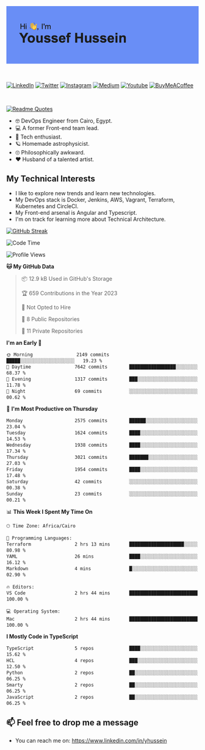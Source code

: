 [![Youssef's GitHub Banner](./assets/youssef-hussein.png)](https://github.com/yorki404)

</br>

[![LinkedIn](https://img.shields.io/badge/linkedin-%230077B5.svg?style=for-the-badge&logo=linkedin&logoColor=white)](https://www.linkedin.com/in/yhussein/)
[![Twitter](https://img.shields.io/badge/devqik_-%231DA1F2.svg?style=for-the-badge&logo=Twitter&logoColor=white)](https://twitter.com/devqik_)
[![Instagram](https://img.shields.io/badge/devqik-E4405F?style=for-the-badge&logo=Instagram&logoColor=white)](https://instagram.com/devqik)
[![Medium](https://img.shields.io/badge/Medium-12100E?style=for-the-badge&logo=medium&logoColor=white)](https://medium.com/@devqik)
[![Youtube](https://img.shields.io/badge/YouTube-FF0000?style=for-the-badge&logo=youtube&logoColor=white)](https://www.youtube.com/@devqik)
[![BuyMeACoffee](https://img.shields.io/badge/Buy%20Me%20a%20Coffee-ffdd00?style=for-the-badge&logo=buy-me-a-coffee&logoColor=black)](https://www.buymeacoffee.com/devqik)

</br>

[![Readme Quotes](https://quotes-github-readme.vercel.app/api?type=horizontal&theme=dark)](https://github.com/piyushsuthar/github-readme-quotes)


- :nerd_face: DevOps Engineer from Cairo, Egypt.
- :computer: A former Front-end team lead.
- :satellite: Tech enthusiast.
- :ringed_planet: Homemade astrophysicist.
- :roll_eyes: Philosophically awkward.
- :heart: Husband of a talented artist.

## My Technical Interests

- I like to explore new trends and learn new technologies.
- My DevOps stack is Docker, Jenkins, AWS, Vagrant, Terraform, Kubernetes and CircleCI.
- My Front-end arsenal is Angular and Typescript.
- I'm on track for learning more about Technical Architecture.

[![GitHub Streak](https://github-readme-streak-stats.herokuapp.com/?user=devqik&theme=dark)](https://git.io/streak-stats)

<!--START_SECTION:waka-->
![Code Time](http://img.shields.io/badge/Code%20Time-618%20hrs%2046%20mins-blue)

![Profile Views](http://img.shields.io/badge/Profile%20Views-0-blue)

**🐱 My GitHub Data** 

> 📦 12.9 kB Used in GitHub's Storage 
 > 
> 🏆 659 Contributions in the Year 2023
 > 
> 🚫 Not Opted to Hire
 > 
> 📜 8 Public Repositories 
 > 
> 🔑 11 Private Repositories 
 > 
**I'm an Early 🐤** 

```text
🌞 Morning                2149 commits        █████░░░░░░░░░░░░░░░░░░░░   19.23 % 
🌆 Daytime                7642 commits        █████████████████░░░░░░░░   68.37 % 
🌃 Evening                1317 commits        ███░░░░░░░░░░░░░░░░░░░░░░   11.78 % 
🌙 Night                  69 commits          ░░░░░░░░░░░░░░░░░░░░░░░░░   00.62 % 
```
📅 **I'm Most Productive on Thursday** 

```text
Monday                   2575 commits        ██████░░░░░░░░░░░░░░░░░░░   23.04 % 
Tuesday                  1624 commits        ████░░░░░░░░░░░░░░░░░░░░░   14.53 % 
Wednesday                1938 commits        ████░░░░░░░░░░░░░░░░░░░░░   17.34 % 
Thursday                 3021 commits        ███████░░░░░░░░░░░░░░░░░░   27.03 % 
Friday                   1954 commits        ████░░░░░░░░░░░░░░░░░░░░░   17.48 % 
Saturday                 42 commits          ░░░░░░░░░░░░░░░░░░░░░░░░░   00.38 % 
Sunday                   23 commits          ░░░░░░░░░░░░░░░░░░░░░░░░░   00.21 % 
```


📊 **This Week I Spent My Time On** 

```text
🕑︎ Time Zone: Africa/Cairo

💬 Programming Languages: 
Terraform                2 hrs 13 mins       ████████████████████░░░░░   80.98 % 
YAML                     26 mins             ████░░░░░░░░░░░░░░░░░░░░░   16.12 % 
Markdown                 4 mins              █░░░░░░░░░░░░░░░░░░░░░░░░   02.90 % 

🔥 Editors: 
VS Code                  2 hrs 44 mins       █████████████████████████   100.00 % 

💻 Operating System: 
Mac                      2 hrs 44 mins       █████████████████████████   100.00 % 
```

**I Mostly Code in TypeScript** 

```text
TypeScript               5 repos             ████░░░░░░░░░░░░░░░░░░░░░   15.62 % 
HCL                      4 repos             ███░░░░░░░░░░░░░░░░░░░░░░   12.50 % 
Python                   2 repos             ██░░░░░░░░░░░░░░░░░░░░░░░   06.25 % 
Smarty                   2 repos             ██░░░░░░░░░░░░░░░░░░░░░░░   06.25 % 
JavaScript               2 repos             ██░░░░░░░░░░░░░░░░░░░░░░░   06.25 % 
```




<!--END_SECTION:waka-->

## 📫 Feel free to drop me a message
- You can reach me on: https://www.linkedin.com/in/yhussein
